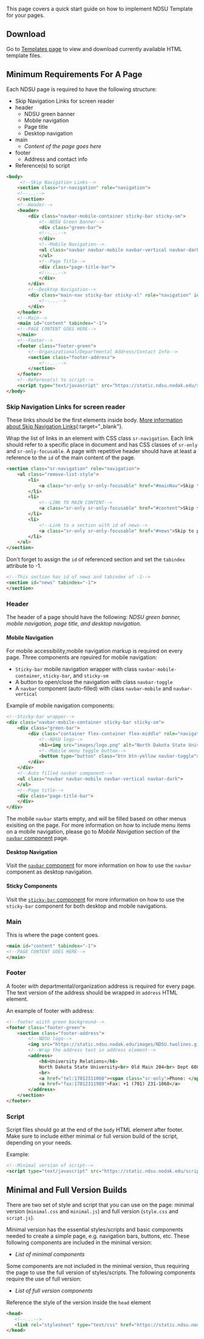 ---
---

This page covers a quick start guide on how to implement NDSU Template for your pages.

## Download
Go to [Templates page](/ndsu-web-template/templates) to view and download currently available HTML template files.

## Minimum Requirements For A Page

Each NDSU page is required to have the following structure:

* Skip Navigation Links for screen reader
* header
  * NDSU green banner
  * Mobile navigation
  * Page title
  * Desktop navigation
* main
  * _Content of the page goes here_
* footer
  * Address and contact info
* Reference(s) to script


```html
<body>
     <!--Skip Navigation Links-->
    <section class="sr-navigation" role="navigation">
    <!--...-->
    </section>
    <!--Header-->
    <header>
        <div class="navbar-mobile-container sticky-bar sticky-sm">
            <!--NDSU Green Banner-->
            <div class="green-bar">
            <!--...-->
            </div>
            <!--Mobile Navigation-->
            <ul class="navbar navbar-mobile navbar-vertical navbar-dark">
            </ul>
            <!--Page Title-->
            <div class="page-title-bar">
            <!--...-->
            </div>
        </div>
        <!--Desktop Navigation-->
        <div class="main-nav sticky-bar sticky-xl" role="navigation" id="mainNav" tabindex="-1">
            <!--...-->
        </div>
    </header>
    <!--Main-->
    <main id="content" tabindex="-1">
    <!--PAGE CONTENT GOES HERE-->
    </main>
    <!--Footer-->
    <footer class="footer-green">
        <!--Organizational/Departmental Address/Contact Info-->
        <section class="footer-address">
            <!--...-->
        </section>
    </footer>
    <!--Referece(s) to script-->
    <script type="text/javascript" src="https://static.ndsu.nodak.edu/scripts/minimal.min.js"></script>
</body>
```

### Skip Navigation Links for screen reader

These links should be the first elements inside body. [More information about Skip Navigation Links](http://webaim.org/techniques/skipnav/){:target="_blank"}.

Wrap the list of links in an element with CSS class `sr-navigation`. Each link should refer to a specific place in document and has CSS classes of `sr-only` and `sr-only-focusable`. A page with repetitive header should have at least a reference to the `id` of the main content of the page.

```html
<section class="sr-navigation" role="navigation">
    <ul class="remove-list-style">
        <li>
            <a class="sr-only sr-only-focusable" href="#mainNav">Skip to main navigation</a>
        </li>
        <li>
            <!--LINK TO MAIN CONTENT-->
            <a class="sr-only sr-only-focusable" href="#content">Skip to page content</a>
        </li>
        <li>
            <!--Link to a section with id of news-->
            <a class="sr-only sr-only-focusable" href="#news">Skip to page news</a>
        </li>
    </ul>
</section>
```

Don't forget to assign the `id` of referenced section and set the `tabindex` attribute to -1.

```html
<!--This section has id of news and tabindex of -1-->
<section id="news" tabindex="-1">
</section>
```

### Header

The header of a page should have the following: _NDSU green banner, mobile navigation, page title, and desktop navigation_.

#### Mobile Navigation
For mobile accessibility,mobile navigation markup is required on every page. Three components are rqeuired for mobile navigation:

* `Sticky-bar` mobile navigation wrapper with class `navbar-mobile-container`, `sticky-bar`, and `sticky-sm`
* A button to open/close the navigation with class `navbar-toggle`
* A `navbar` component (auto-filled) with class `navbar-mobile` and `navbar-vertical`

Example of mobile navigation components:
```html
<!--Sticky-bar wrapper-->
<div class="navbar-mobile-container sticky-bar sticky-sm">
    <div class="green-bar">
        <div class="container flex-container flex-middle" role="navigation">
            <!--NDSU logo-->
            <h1><img src="images/logo.png" alt="North Dakota State University" title="" height="35" width="73" /></h1>
            <!--Mobile menu toggle button-->
            <button type="button" class="btn btn-yellow navbar-toggle"><span class="sr-only">Mobile menu</span></button>
        </div>
    </div>
    <!--Auto filled navbar component-->
    <ul class="navbar navbar-mobile navbar-vertical navbar-dark">
    </ul>
    <!--Page title-->
    <div class="page-title-bar">
    </div>
</div>
```

The mobile `navbar` starts empty, and will be filled based on other menus exisiting on the page. For more information on how to include menu items on a mobile navigation, please go to _Mobile Navigation_ section of the [`navbar` component](/components/navbar) page.


#### Desktop Navigation
Visit the [`navbar` component](/components/navbar) for more information on how to use the `navbar` component as desktop navigation.

#### Sticky Components
Visit the [`sticky-bar` component](/components/sticky-bar) for more information on how to use the `sticky-bar` component for both desktop and mobile navigations.


### Main

This is where the page content goes.

```html
<main id="content" tabindex="-1">
<!--PAGE CONTENT GOES HERE-->
</main>
```

### Footer

A footer with departmental/organization address is required for every page. The text version of the address should be wrapped in `address` HTML element.

An example of footer with address:
```html
<!--footer wiith green background-->
<footer class="footer-green">
    <section class="footer-address">
        <!--NDSU logo-->
        <img src="https://static.ndsu.nodak.edu/images/NDSU.twolines.gif" alt="North Dakota State University" />
        <!--Wrap the address text in address element-->
        <address>
            <h6>University Relations</h6>
            North Dakota State University<br> Old Main 204<br> Dept 6000 PO Box 6050<br> Fargo, ND 58108-6050<br>
            <br>
            <a href="tel:17012311068"><span class="sr-only">Phone: </span>+1 (701) 231-1068</a><br>
            <a href="fax:17012311989">Fax: +1 (701) 231-1068</a>
        </address>
    </section>
</footer>
```

### Script
Script files should go at the end of the `body` HTML element after footer. Make sure to include either minimal or full version build of the script, depending on your needs.

Example:
```html
<!--Minimal version of script-->
<script type="text/javascript" src="https://static.ndsu.nodak.edu/scripts/minimal.min.js"></script>
```

## Minimal and Full Version Builds

 There are two set of style and script that you can use on the page: minimal version (`minimal.css` and `minimal.js`) and full version (`style.css` and `script.js`).

 Minimal version has the essential styles/scripts and basic components needed to create a simple page, e.g. navigation bars, buttons, etc. These following components are included in the minimal version:

 * _List of minimal components_

 Some components are not included in the minimal version, thus requiring the page to use the full version of styles/scripts. The following components require the use of full version:

 * _List of full version components_

 Reference the style of the version inside the `head` element

 ```html
<head>
    <!--...-->
    <link rel="stylesheet" type="text/css" href="https://static.ndsu.nodak.edu/styles/minimal.min.css" />
</head>
 ```